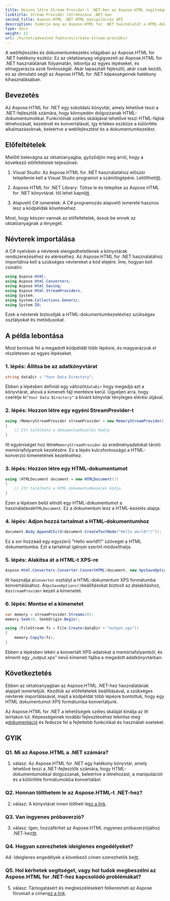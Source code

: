 ```yaml
---
title: Hozzon létre Stream Provider-t .NET-ben az Aspose.HTML segítségével
linktitle: Stream Provider létrehozása .NET-ben
second_title: Aspose.HTML .NET HTML manipulációs API
description: Ismerje meg az Aspose.HTML for .NET használatát a HTML-dokumentumok hatékony kezeléséhez. Lépésről lépésre bemutató fejlesztőknek.
type: docs
weight: 11
url: /hu/net/advanced-features/create-stream-provider/
---
```

A webfejlesztés és dokumentumkezelés világában az Aspose.HTML for .NET hatékony eszköz. Ez az oktatóanyag végigvezeti az Aspose.HTML for .NET használatának folyamatán, lebontja az egyes lépéseket, és elmagyarázza azok fontosságát. Akár tapasztalt fejlesztő, akár csak kezdő, ez az útmutató segít az Aspose.HTML for .NET képességeinek hatékony kihasználásában.

## Bevezetés

Az Aspose.HTML for .NET egy sokoldalú könyvtár, amely lehetővé teszi a .NET-fejlesztők számára, hogy könnyedén dolgozzanak HTML-dokumentumokkal. Funkcióinak széles skálájával lehetővé teszi HTML-fájlok létrehozását, kezelését és konvertálását, így értékes eszköze a különféle alkalmazásoknak, beleértve a webfejlesztést és a dokumentumkezelést.

## Előfeltételek

Mielőtt belevágna az oktatóanyagba, győződjön meg arról, hogy a következő előfeltételek teljesülnek:

1. Visual Studio: Az Aspose.HTML for .NET használatához először telepítenie kell a Visual Studio programot a számítógépére. Letöltheti[itt](https://visualstudio.microsoft.com/).

2.  Aspose.HTML for .NET Library: Töltse le és telepítse az Aspose.HTML for .NET könyvtárat. től lehet kapni[itt](https://releases.aspose.com/html/net/).

3. Alapvető C# ismeretek: A C# programozás alapvető ismerete hasznos lesz a kódpéldák követéséhez.

Most, hogy készen vannak az előfeltételek, ássuk be ennek az oktatóanyagnak a lényegét.

## Névterek importálása

A C# nyelvben a névterek elengedhetetlenek a könyvtárak rendszerezéséhez és eléréséhez. Az Aspose.HTML for .NET használatához importálnia kell a szükséges névtereket a kód elejére. Íme, hogyan kell csinálni:

```csharp
using Aspose.Html;
using Aspose.Html.Converters;
using Aspose.Html.Saving;
using Aspose.Html.StreamProviders;
using System;
using System.Collections.Generic;
using System.IO;
```

Ezek a névterek biztosítják a HTML-dokumentumkezeléshez szükséges osztályokat és metódusokat.

## A példa lebontása

Most bontsuk fel a megadott kódpéldát több lépésre, és magyarázzuk el részletesen az egyes lépéseket.

### 1. lépés: Állítsa be az adatkönyvtárat

```csharp
string dataDir = "Your Data Directory";
```

Ebben a lépésben definiál egy változót`dataDir` hogy megadja azt a könyvtárat, ahová a kimeneti fájl mentésre kerül. Ügyeljen arra, hogy cserélje ki`"Your Data Directory"` a kívánt könyvtár tényleges elérési útjával.

### 2. lépés: Hozzon létre egy egyéni StreamProvider-t

```csharp
using (MemoryStreamProvider streamProvider = new MemoryStreamProvider())
{
    // Itt található a dokumentumkezelés kódja
}
```

 Itt egyéniséget hoz létre`MemoryStreamProvider` az eredményadatokat tároló memóriafolyamok kezelésére. Ez a lépés kulcsfontosságú a HTML-konverzió kimenetének kezeléséhez.

### 3. lépés: Hozzon létre egy HTML-dokumentumot

```csharp
using (HTMLDocument document = new HTMLDocument())
{
    // Itt található a HTML-dokumentumkezelés kódja
}
```

 Ezen a lépésen belül elindít egy HTML-dokumentumot a használatával`HTMLDocument`. Ez a dokumentum lesz a HTML-kezelés alapja.

### 4. lépés: Adjon hozzá tartalmat a HTML-dokumentumhoz

```csharp
document.Body.AppendChild(document.CreateTextNode("Hello world!!!"));
```

Ez a sor hozzáad egy egyszerű "Hello world!!!" szöveget a HTML dokumentumba. Ezt a tartalmat igényei szerint módosíthatja.

### 5. lépés: Alakítsa át a HTML-t XPS-re

```csharp
Aspose.Html.Converters.Converter.ConvertHTML(document, new XpsSaveOptions(), streamProvider);
```

 Itt használja a`Converter` osztályt a HTML-dokumentum XPS formátumba konvertálásához. A`XpsSaveOptions()`beállításokat biztosít az átalakításhoz, és`streamProvider` kezeli a kimenetet.

### 6. lépés: Mentse el a kimenetet

```csharp
var memory = streamProvider.Streams[0];
memory.Seek(0, SeekOrigin.Begin);

using (FileStream fs = File.Create(dataDir + "output.xps"))
{
    memory.CopyTo(fs);
}
```

Ebben a lépésben lekéri a konvertált XPS-adatokat a memóriafolyamból, és elmenti egy „output.xps” nevű kimeneti fájlba a megadott adatkönyvtárban.

## Következtetés

Ebben az oktatóanyagban az Aspose.HTML .NET-hez használatának alapjait ismertetjük. Kezdtük az előfeltételek beállításával, a szükséges névterek importálásával, majd a kódpéldát több lépésre bontottuk, hogy egy HTML dokumentumot XPS formátumba konvertáljunk.

 Az Aspose.HTML for .NET a lehetőségek széles skáláját kínálja az itt leírtakon túl. Képességeinek további fejlesztéséhez tekintse meg a[dokumentáció](https://reference.aspose.com/html/net/) és fedezze fel a fejlettebb funkciókat és használati eseteket.

## GYIK

### Q1. Mi az Aspose.HTML a .NET számára?

1. válasz: Az Aspose.HTML for .NET egy hatékony könyvtár, amely lehetővé teszi a .NET-fejlesztők számára, hogy HTML-dokumentumokkal dolgozzanak, beleértve a létrehozást, a manipulációt és a különféle formátumokba konvertálást.

### Q2. Honnan tölthetem le az Aspose.HTML-t .NET-hez?

2. válasz: A könyvtárat innen töltheti le[ez a link](https://releases.aspose.com/html/net/).

### Q3. Van ingyenes próbaverzió?

 3. válasz: Igen, hozzáférhet az Aspose.HTML ingyenes próbaverziójához .NET-hez[itt](https://releases.aspose.com/).

### Q4. Hogyan szerezhetek ideiglenes engedélyeket?

 A4: Ideiglenes engedélyek a következő címen szerezhetők be[itt](https://purchase.aspose.com/temporary-license/).

### Q5. Hol kérhetek segítséget, vagy hol tudok megbeszélni az Aspose.HTML for .NET-hez kapcsolódó problémákat?

 5. válasz: Támogatásért és megbeszélésekért felkeresheti az Aspose fórumait a címen[ez a link](https://forum.aspose.com/).